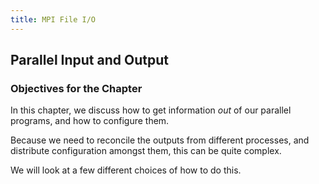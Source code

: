 ```yaml
---
title: MPI File I/O
---
```


## Parallel Input and Output

### Objectives for the Chapter

In this chapter, we discuss how to get information *out* of our parallel programs,
and how to configure them.

Because we need to reconcile the outputs from different processes, and
distribute configuration amongst them, this can be quite complex.

We will look at a few different choices of how to do this.

